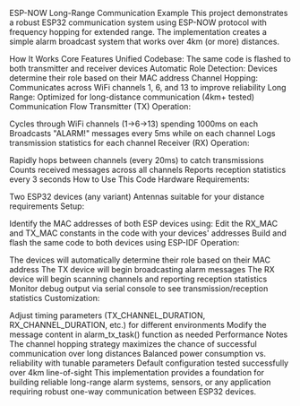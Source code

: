 ESP-NOW Long-Range Communication Example
This project demonstrates a robust ESP32 communication system using ESP-NOW protocol with frequency hopping for extended range. The implementation creates a simple alarm broadcast system that works over 4km (or more) distances.

How It Works
Core Features
Unified Codebase: The same code is flashed to both transmitter and receiver devices
Automatic Role Detection: Devices determine their role based on their MAC address
Channel Hopping: Communicates across WiFi channels 1, 6, and 13 to improve reliability
Long Range: Optimized for long-distance communication (4km+ tested)
Communication Flow
Transmitter (TX) Operation:

Cycles through WiFi channels (1→6→13) spending 1000ms on each
Broadcasts "ALARM!" messages every 5ms while on each channel
Logs transmission statistics for each channel
Receiver (RX) Operation:

Rapidly hops between channels (every 20ms) to catch transmissions
Counts received messages across all channels
Reports reception statistics every 3 seconds
How to Use This Code
Hardware Requirements:

Two ESP32 devices (any variant)
Antennas suitable for your distance requirements
Setup:

Identify the MAC addresses of both ESP devices using:
Edit the RX_MAC and TX_MAC constants in the code with your devices' addresses
Build and flash the same code to both devices using ESP-IDF
Operation:

The devices will automatically determine their role based on their MAC address
The TX device will begin broadcasting alarm messages
The RX device will begin scanning channels and reporting reception statistics
Monitor debug output via serial console to see transmission/reception statistics
Customization:

Adjust timing parameters (TX_CHANNEL_DURATION, RX_CHANNEL_DURATION, etc.) for different environments
Modify the message content in alarm_tx_task() function as needed
Performance Notes
The channel hopping strategy maximizes the chance of successful communication over long distances
Balanced power consumption vs. reliability with tunable parameters
Default configuration tested successfully over 4km line-of-sight
This implementation provides a foundation for building reliable long-range alarm systems, sensors, or any application requiring robust one-way communication between ESP32 devices.
